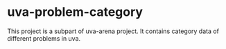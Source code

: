 # uva-problem-category
This project is a subpart of uva-arena project. It contains category data of different problems in uva.
